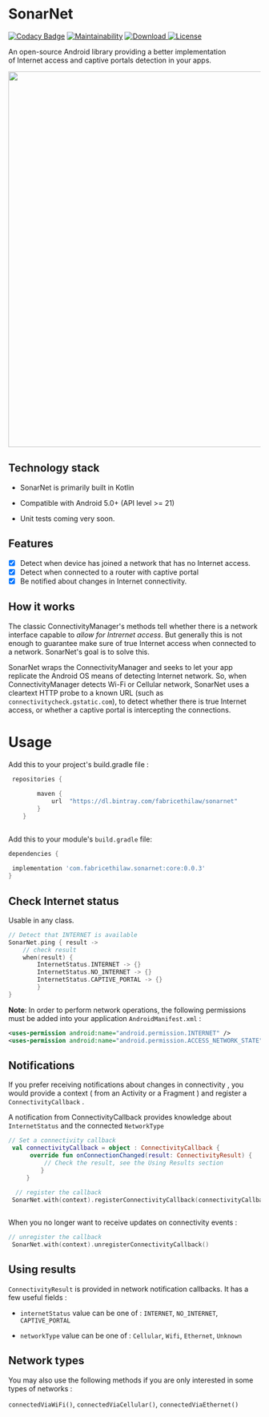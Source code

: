 # SonarNet

[![Codacy Badge](https://api.codacy.com/project/badge/Grade/99c6454342b44241b7b2abb6a70647b0)](https://app.codacy.com/gh/fabricethilaw/sonarnet?utm_source=github.com&utm_medium=referral&utm_content=fabricethilaw/sonarnet&utm_campaign=Badge_Grade)
[![Maintainability](https://api.codeclimate.com/v1/badges/8c44053197903e4669af/maintainability)](https://codeclimate.com/github/fabricethilaw/sonarnet/maintainability)
[ ![Download](https://api.bintray.com/packages/fabricethilaw/sonarnet/sonarnet/images/download.svg?version=0.0.3) ](https://bintray.com/fabricethilaw/sonarnet/sonarnet/0.0.3/link)
[![License](https://img.shields.io/badge/License-Apache%202.0-blue.svg)](https://opensource.org/licenses/Apache-2.0)

An open-source Android library providing a better implementation of Internet access and captive portals detection in your apps.

<img src="https://github.com/fabricethilaw/sonarnet/blob/master/showcase.png" width="750" />

## Technology stack

- SonarNet is primarily built in Kotlin

- Compatible with Android 5.0+ (API level >= 21)

- Unit tests coming very soon.

## Features

- [x] Detect when device has joined a network that has no Internet access.
- [x] Detect when connected to a router with captive portal
- [x] Be notified about changes in Internet connectivity.

## How it works

The classic ConnectivityManager's methods tell whether there is a network interface capable to *allow for Intrernet access*. But generally this is not enough to guarantee make sure of true Internet access when connected to a network. SonarNet's goal is to solve this.

SonarNet wraps the ConnectivityManager and seeks to let your app replicate the Android OS means of detecting Internet network. So, when ConnectivityManager detects Wi-Fi or Cellular network, SonarNet uses a cleartext HTTP probe to a known URL (such as `connectivitycheck.gstatic.com`), to detect whether there is true Internet access, or whether a captive portal is intercepting the connections.

# Usage

Add this to your project's build.gradle file :

```gradle
 repositories {
        
        maven {
            url  "https://dl.bintray.com/fabricethilaw/sonarnet"
        }
    }
    
```

Add this to your module's `build.gradle` file:

 ```gradle
dependencies {
  
  implementation 'com.fabricethilaw.sonarnet:core:0.0.3'
}

```

## Check Internet status

Usable in any class.

```kotlin
// Detect that INTERNET is available
SonarNet.ping { result ->
    // check result
    when(result) {
        InternetStatus.INTERNET -> {}
        InternetStatus.NO_INTERNET -> {}
        InternetStatus.CAPTIVE_PORTAL -> {}
        }
}

```

**Note**: In order to perform network operations, the following permissions must be added into your application `AndroidManifest.xml` :

```xml
<uses-permission android:name="android.permission.INTERNET" />
<uses-permission android:name="android.permission.ACCESS_NETWORK_STATE" />

```

## Notifications

If you prefer receiving notifications about changes in connectivity , you would provide a context ( from an Activity or a Fragment ) and register a `ConnectivityCallback` .

A notification from ConnectivityCallback provides knowledge about `InternetStatus` and the connected `NetworkType`

```kotlin
// Set a connectivity callback
 val connectivityCallback = object : ConnectivityCallback {
      override fun onConnectionChanged(result: ConnectivityResult) {
          // Check the result, see the Using Results section
         }
     }

  // register the callback
 SonarNet.with(context).registerConnectivityCallback(connectivityCallback)
 
```

When you no longer want to receive updates on connectivity events :

```kotlin
// unregister the callback
 SonarNet.with(context).unregisterConnectivityCallback()

```

## Using results

`ConnectivityResult` is provided in network notification callbacks. It has a few useful fields :

- `internetStatus` value can be one of : `INTERNET`, `NO_INTERNET`, `CAPTIVE_PORTAL`

- `networkType` value can be one of : `Cellular`, `Wifi`, `Ethernet`, `Unknown`

## Network types

You may also use the following methods if you are only interested in some types of networks :

``connectedViaWiFi()``, ``connectedViaCellular()``, ``connectedViaEthernet()``
